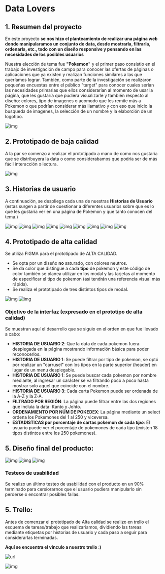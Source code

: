 # Data Lovers

## 1. Resumen del proyecto


En este proyecto **se nos hizo el planteamiento de realizar una página web donde manipularamos un conjunto de data, desde mostrarla, filtrarla, ordenarla, etc., todo con un diseño responsive y pensando en las necesidades de los posibles usuarios** 

Nuestra elección de tema fue **"Pokemon"** y el primer paso consistio en el trabajo de investigación de campo para conocer las ofertas de páginas o aplicaciones que ya existen y realizan funciones similares a las que queríamos lograr. 
También, como parte de la investigación se realizaron pequeñas encuestas entre el público "target" para conocer cuales serían las necesidades primarias que ellos considerarían al momento de usar la página, que les gustaría que pudiera visualizarle y también respecto al diseño: colores, tipo de imagenes o acomodo que les remite más a Pokemon o que podrían considerar más llamativo y con eso que inicio la busqueda de imagenes, la selección de un nombre y la elaborción de un logotipo. 

![img](src/assets/img-readme/encuestas.png)


## 2. Prototipado de baja calidad

A la par se comenzo a realizar el prototipado a mano de como nos gustaría que se distribuyera la data o como considerabamos que podría ser de más fácil interacción o lectura. 

![img](src/assets/img-readme/bajaCalidad.png)



## 3. Historias de usuario 

A continuación, se despliega cada una de nuestras **Historias de Usuario** (estas surgen a partir de cuestionar a diferentes usuarios sobre que es lo que les gustaría ver en una página de Pokemon y que tanto conocen del tema.)

![img](src/assets/img-readme/0.png)
![img](src/assets/img-readme/1.png)   ![img](src/assets/img-readme/2.png)
![img](src/assets/img-readme/3.png)   ![img](src/assets/img-readme/4.png)
![img](src/assets/img-readme/5.png)   ![img](src/assets/img-readme/6.png)
![img](src/assets/img-readme/7.png)   ![img](src/assets/img-readme/8.png)


## 4. Prototipado de **alta calidad**

Se utiliza FIGMA para el prototipado de ALTA CALIDAD.

* Se opta por un diseño **no** saturado, con colores neutros.
* Se da color que distingue a cada **tipo** de pokemon y este código de color también se planea utilizar en los modal y las tarjetas al momento de especificar el tipo de pokemon (así tendrán una referencia visual más rápida).
* Se realiza el prototipado de tres distintos tipos de modal.

![img](src/assets/img-readme/10.png)   ![img](src/assets/img-readme/11.png)

### Objetivo de la interfaz (expresado en el prototipo de **alta calidad**)

Se muestran aquí el desarrollo que se siguio en el orden en que fue llevado a cabo:

*  **HISTORIA DE USUARIO 2**: Que la data de cada pokemon fuera desplegada en la página mostrando información básica para poder reconocerlos.
* **HISTORIA DE USUARIO 1**: Se puede filtrar por tipo de pokemon, se optó por realizar un "carrusel" con los tipos en la parte superior (header) en lugar de un menu desplegable.
* **HISTORIA DE USUARIO 1**: Se puede buscar cada pokemon por nombre mediante, al ingresar un carácter se va filtrando poco a poco hasta mostrar solo aquel que coincide con el nombre. 
* **HISTORIA DE USUARIO 3**: Cada carta Pokemon puede ser ordenada de la A-Z y la Z-A.
* **FILTRADO POR REGIÓN**: La página puede filtrar entre las dos regiones que incluía la data: Kanto y Johto.
* **ORDENAMIENTO POR NÚM DE POKEDEX**: La página mediante un select ordena los Pokemones del 1 al 250 y viceversa. 
* **ESTADISTICAS por porcentaje de cartas pokemon de cada *tipo***: El usuario puede ver el porcentaje de pokemones de cada tipo (existen 18 tipos distintos entre los 250 pokemones).



## 5. Diseño final del producto:
![img](src/assets/img-readme/13.png)
![img](src/assets/img-readme/14.png)
![img](src/assets/img-readme/15.png)



### Testeos de usabilidad

Se realizo un último testeo de usabilidad con el producto en un 90% terminado para cersiorarnos que el usuario pudiera manipularlo sin perderse o encontrar posibles fallas. 

## 5. Trello:

Antes de comenzar el prototipado de Alta calidad  se realizo en trello el esquema de tareas/trabajo que realizariamos, dividiendo las tareas mediante etiquetas por historias de usuario y cada paso a seguir para considerarlas terminadas. 

**Aquí se encuentra el vinculo a nuestro trello :)**

![url](https://trello.com/invite/b/RvxCEm0d/80580287820bed0f1303ef25be7413fc/pokelab)

![img](src/assets/img-readme/16.png)




